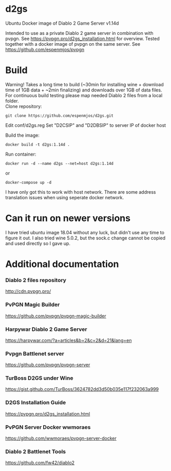 # d2gs
Ubuntu Docker image of Diablo 2 Game Server v1.14d

Intended to use as a private Diablo 2 game server in combination with pvpgn. See https://pvpgn.pro/d2gs_installation.html for overview. 
Tested together with a docker image of pvpgn on the same server. See https://github.com/espenmjos/pvpgn

# Build 
Warning! Takes a long time to build (~30min for installing wine + download time of 1GB data + ~2min finalizing) and downloads over 1GB of data files. For continuous build testing please map needed Diablo 2 files from a local folder.  
Clone repository:
```
git clone https://github.com/espenmjos/d2gs.git
```
Edit conf/d2gs.reg 
Set "D2CSIP" and "D2DBSIP" to server IP of docker host

Build the image: 
```
docker build -t d2gs:1.14d .
```

Run container:
```
docker run -d --name d2gs --net=host d2gs:1.14d
```
or
```
docker-compose up -d
```
I have only got this to work with host network. There are some address translation issues when using seperate docker network.

# Can it run on newer versions
I have tried ubuntu image 18.04 without any luck, but didn't use any time to figure it out. 
I also tried wine 5.0.2, but the sock.c change cannot be copied and used directly so I gave up. 

# Additional documentation

### Diablo 2 files repository
http://cdn.pvpgn.pro/

### PvPGN Magic Builder
https://github.com/pvpgn/pvpgn-magic-builder

### Harpywar Diablo 2 Game Server 
https://harpywar.com/?a=articles&b=2&c=2&d=21&lang=en

### Pvpgn Battlenet server
https://github.com/pvpgn/pvpgn-server

### TurBoss D2GS under Wine
https://gist.github.com/TurBoss/3624782dd3d50b035e117f232063a999

### D2GS Installation Guide
https://pvpgn.pro/d2gs_installation.html

### PvPGN Server Docker wwmoraes
https://github.com/wwmoraes/pvpgn-server-docker

### Diablo 2 Battlenet Tools
https://github.com/fw42/diablo2
